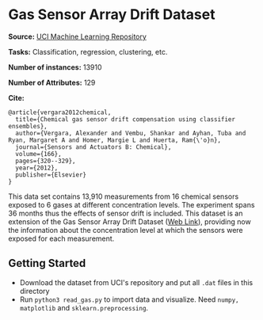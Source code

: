 # Gas Sensor Array Drift Dataset

**Source:** [UCI Machine Learning Repository](https://archive.ics.uci.edu/ml/datasets/Gas+Sensor+Array+Drift+Dataset+at+Different+Concentrations)

**Tasks:** Classification, regression, clustering, etc.

**Number of instances:** 13910

**Number of Attributes:** 129

**Cite:** 

```
@article{vergara2012chemical,
  title={Chemical gas sensor drift compensation using classifier ensembles},
  author={Vergara, Alexander and Vembu, Shankar and Ayhan, Tuba and Ryan, Margaret A and Homer, Margie L and Huerta, Ram{\'o}n},
  journal={Sensors and Actuators B: Chemical},
  volume={166},
  pages={320--329},
  year={2012},
  publisher={Elsevier}
}
```

This data set contains 13,910 measurements from 16 chemical sensors exposed to 6 gases at different concentration levels. The experiment spans 36 months thus the effects of sensor drift is included. This dataset is an extension of the Gas Sensor Array Drift Dataset ([Web Link](http://archive.ics.uci.edu/ml/datasets/Gas+Sensor+Array+Drift+Dataset)), providing now the information about the concentration level at which the sensors were exposed for each measurement. 

## Getting Started

* Download the dataset from UCI's repository and put all `.dat` files in this directory
* Run `python3 read_gas.py` to import data and visualize. Need `numpy, matplotlib` and `sklearn.preprocessing`.

